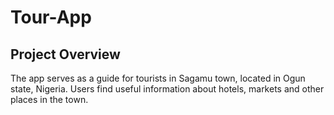 # Tour-App

## Project Overview

The app serves as a guide for tourists in Sagamu town, located in Ogun state, Nigeria.
Users find useful information about hotels, markets and other places in the town.
